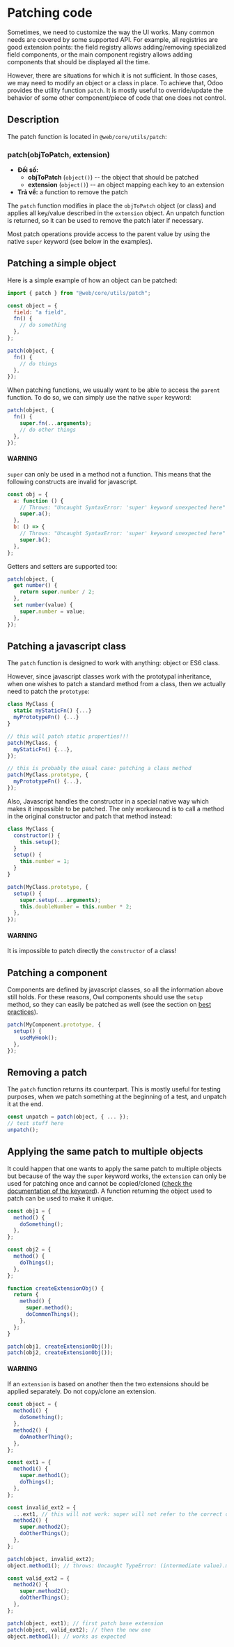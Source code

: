 # Patching code

Sometimes, we need to customize the way the UI works.  Many common needs are
covered by some supported API. For example, all registries are good extension
points: the field registry allows adding/removing specialized field components,
or the main component registry allows adding components that should be displayed
all the time.

However, there are situations for which it is not sufficient. In those cases, we
may need to modify an object or a class in place. To achieve that, Odoo
provides the utility function `patch`. It is mostly useful to override/update
the behavior of some other component/piece of code that one does not control.

## Description

The patch function is located in `@web/core/utils/patch`:

### patch(objToPatch, extension)

* **Đối số:**
  * **objToPatch** (`object()`) -- the object that should be patched
  * **extension** (`object()`) -- an object mapping each key to an extension
* **Trả về:**
  a function to remove the patch

The `patch` function modifies in place the `objToPatch` object (or class) and
applies all key/value described in the `extension` object.  An unpatch
function is returned, so it can be used to remove the patch later if necessary.

Most patch operations provide access to the parent value by using the
native `super` keyword (see below in the examples).

## Patching a simple object

Here is a simple example of how an object can be patched:

```javascript
import { patch } from "@web/core/utils/patch";

const object = {
  field: "a field",
  fn() {
    // do something
  },
};

patch(object, {
  fn() {
    // do things
  },
});
```

When patching functions, we usually want to be able to access the `parent`
function.  To do so, we can simply use the native `super` keyword:

```javascript
patch(object, {
  fn() {
    super.fn(...arguments);
    // do other things
  },
});
```

#### WARNING
`super` can only be used in a method not a function. This means that the
following constructs are invalid for javascript.

```javascript
const obj = {
  a: function () {
    // Throws: "Uncaught SyntaxError: 'super' keyword unexpected here"
    super.a();
  },
  b: () => {
    // Throws: "Uncaught SyntaxError: 'super' keyword unexpected here"
    super.b();
  },
};
```

Getters and setters are supported too:

```javascript
patch(object, {
  get number() {
    return super.number / 2;
  },
  set number(value) {
    super.number = value;
  },
});
```

<a id="frontend-patching-class"></a>

## Patching a javascript class

The `patch` function is designed to work with anything: object or ES6 class.

However, since javascript classes work with the prototypal inheritance, when
one wishes to patch a standard method from a class, then we actually need to patch
the `prototype`:

```javascript
class MyClass {
  static myStaticFn() {...}
  myPrototypeFn() {...}
}

// this will patch static properties!!!
patch(MyClass, {
  myStaticFn() {...},
});

// this is probably the usual case: patching a class method
patch(MyClass.prototype, {
  myPrototypeFn() {...},
});
```

Also, Javascript handles the constructor in a special native way which makes it
impossible to be patched. The only workaround is to call a method in the original
constructor and patch that method instead:

```javascript
class MyClass {
  constructor() {
    this.setup();
  }
  setup() {
    this.number = 1;
  }
}

patch(MyClass.prototype, {
  setup() {
    super.setup(...arguments);
    this.doubleNumber = this.number * 2;
  },
});
```

#### WARNING
It is impossible to patch directly the `constructor` of a class!

## Patching a component

Components are defined by javascript classes, so all the information above still
holds.  For these reasons, Owl components should use the `setup` method, so they
can easily be patched as well (see the section on [best practices](developer/reference/frontend/owl_components.md#frontend-owl-best-practices)).

```javascript
patch(MyComponent.prototype, {
  setup() {
    useMyHook();
  },
});
```

## Removing a patch

The `patch` function returns its counterpart. This is mostly useful for
testing purposes, when we patch something at the beginning of a test, and
unpatch it at the end.

```javascript
const unpatch = patch(object, { ... });
// test stuff here
unpatch();
```

## Applying the same patch to multiple objects

It could happen that one wants to apply the same patch to multiple objects but
because of the way the `super` keyword works, the `extension` can only be used
for patching once and cannot be copied/cloned ([check the documentation of the keyword](https://developer.mozilla.org/en-US/docs/Web/JavaScript/Reference/Operators/super#description)).
A function returning the object used to patch can be used to make it unique.

```javascript
const obj1 = {
  method() {
    doSomething();
  },
};

const obj2 = {
  method() {
    doThings();
  },
};

function createExtensionObj() {
  return {
    method() {
      super.method();
      doCommonThings();
    },
  };
}

patch(obj1, createExtensionObj());
patch(obj2, createExtensionObj());
```

#### WARNING
If an `extension` is based on another then the two extensions should
be applied separately. Do not copy/clone an extension.

```javascript
const object = {
  method1() {
    doSomething();
  },
  method2() {
    doAnotherThing();
  },
};

const ext1 = {
  method1() {
    super.method1();
    doThings();
  },
};

const invalid_ext2 = {
  ...ext1, // this will not work: super will not refer to the correct object in methods coming from ext1
  method2() {
    super.method2();
    doOtherThings();
  },
};

patch(object, invalid_ext2);
object.method1(); // throws: Uncaught TypeError: (intermediate value).method1 is not a function

const valid_ext2 = {
  method2() {
    super.method2();
    doOtherThings();
  },
};

patch(object, ext1); // first patch base extension
patch(object, valid_ext2); // then the new one
object.method1(); // works as expected
```

